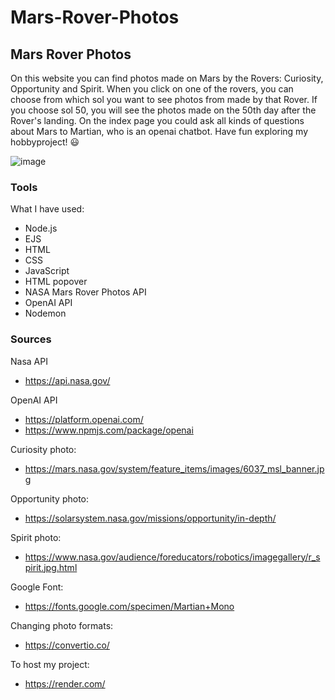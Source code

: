 # Mars-Rover-Photos

## Mars Rover Photos

On this website you can find photos made on Mars by the Rovers: Curiosity, Opportunity and Spirit. When you click on one of the rovers, you can choose from which sol you want to see photos from made by that Rover. If you choose sol 50, you will see the photos made on the 50th day after the Rover's landing. On the index page you could ask all kinds of questions about Mars to Martian, who is an openai chatbot. Have fun exploring my hobbyproject! 😃

![image](https://github.com/r20222/Mars-Rover-Photos/assets/101579892/8ed8c8ea-693d-402f-acf7-9e1c1c77771f)


### Tools

What I have used:
* Node.js
* EJS
* HTML
* CSS
* JavaScript
* HTML popover
* NASA Mars Rover Photos API
* OpenAI API
* Nodemon

### Sources

Nasa API
* https://api.nasa.gov/

OpenAI API
* https://platform.openai.com/
* https://www.npmjs.com/package/openai

Curiosity photo:
* https://mars.nasa.gov/system/feature_items/images/6037_msl_banner.jpg

Opportunity photo:
* https://solarsystem.nasa.gov/missions/opportunity/in-depth/

Spirit photo:
* https://www.nasa.gov/audience/foreducators/robotics/imagegallery/r_spirit.jpg.html

Google Font:
* https://fonts.google.com/specimen/Martian+Mono

Changing photo formats:
* https://convertio.co/

To host my project:
* https://render.com/
